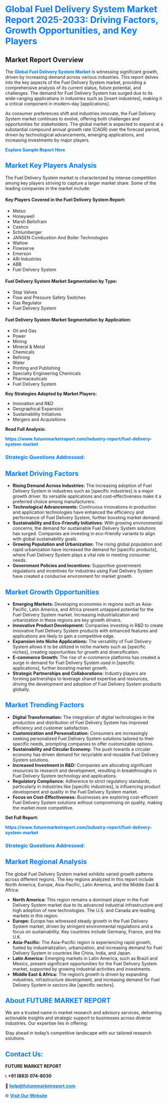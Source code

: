 <h1 style="color: #007BFF;">Global Fuel Delivery System Market Report 2025-2033: Driving Factors, Growth Opportunities, and Key Players</h1>

<section id="overview">
<h2>Market Report Overview</h2>
<p>The <a href="https://www.futuremarketreport.com/industry-report/fuel-delivery-system-market" style="color: #007BFF; text-decoration: none;"><strong>Global Fuel Delivery System Market</strong></a> is witnessing significant growth, driven by increasing demand across various industries. This report delves into the key aspects of the Fuel Delivery System market, providing a comprehensive analysis of its current status, future potential, and challenges. The demand for Fuel Delivery System has surged due to its wide-ranging applications in industries such as [insert industries], making it a critical component in modern-day [applications].</p>
<p>As consumer preferences shift and industries innovate, the Fuel Delivery System market continues to evolve, offering both challenges and opportunities for stakeholders. The global market is expected to expand at a substantial compound annual growth rate (CAGR) over the forecast period, driven by technological advancements, emerging applications, and increasing investments by major players.</p>
</section>

<section id="overview">
<p><a href="https://www.futuremarketreport.com/request-sample/reportId=99923" style="color: #007BFF; text-decoration: none;"><strong>Explore Sample Report Here</strong></a></p>
</section>

<section id="key-players">
<h2 style="color: #007BFF;">Market Key Players Analysis</h2>
<p>The Fuel Delivery System market is characterized by intense competition among key players striving to capture a larger market share. Some of the leading companies in the market include:</p>
<h4>Key Players Covered in the Fuel Delivery System Report:</h4>
<ul><li>Metso</li><li>Honeywell</li><li>Marsh Bellofram</li><li>Cashco</li><li>Schlumberger</li><li>JANSEN Combustion And Boiler Technologies</li><li>Watlow</li><li>Flowserve</li><li>Emerson</li><li>ARi Industries</li><li>ABB</li><li>Fuel Delivery System</li></ul>
<h4>Fuel Delivery System Market Segmentation by Type:</h4>
<ul><li>Stop Valves</li><li>Flow and Pressure Safety Switches</li><li>Gas Regulator</li><li>Fuel Delivery System</li></ul>

<h4>Fuel Delivery System Market Segmentation by Application:</h4>
<ul><li>Oil and Gas</li><li>Power</li><li>Mining</li><li>Mineral &amp; Metal</li><li>Chemicals</li><li>Refining</li><li>Water</li><li>Printing and Publishing</li><li>Specialty Engineering Chemicals</li><li>Pharmaceuticals</li><li>Fuel Delivery System</li></ul>
<p><strong>Key Strategies Adopted by Market Players:</strong></p>
<ul>
<li>Innovation and R&D</li>
<li>Geographical Expansion</li>
<li>Sustainability Initiatives</li>
<li>Mergers and Acquisitions</li>
</ul>
</section>

<section>
<p><strong>Read Full Analysis: </strong></p><a href="https://www.futuremarketreport.com/industry-report/fuel-delivery-system-market" style="color: #007BFF; text-decoration: none;"><strong>https://www.futuremarketreport.com/industry-report/fuel-delivery-system-market</strong></a>
<h3 style="color: #007BFF;">Strategic Questions Addressed:</h3>
</section>

<section id="driving-factors">
<h2 style="color: #007BFF;">Market Driving Factors</h2>
<ul>
<li><strong>Rising Demand Across Industries:</strong> The increasing adoption of Fuel Delivery System in industries such as [specific industries] is a major growth driver. Its versatile applications and cost-effectiveness make it a preferred choice among manufacturers.</li>
<li><strong>Technological Advancements:</strong> Continuous innovations in production and application technologies have enhanced the efficiency and performance of Fuel Delivery System, further boosting market demand.</li>
<li><strong>Sustainability and Eco-Friendly Initiatives:</strong> With growing environmental concerns, the demand for sustainable Fuel Delivery System solutions has surged. Companies are investing in eco-friendly variants to align with global sustainability goals.</li>
<li><strong>Growing Population and Urbanization:</strong> The rising global population and rapid urbanization have increased the demand for [specific products], where Fuel Delivery System plays a vital role in meeting consumer needs.</li>
<li><strong>Government Policies and Incentives:</strong> Supportive government regulations and incentives for industries using Fuel Delivery System have created a conducive environment for market growth.</li>
</ul>
</section>

<section id="growth-opportunities">
<h2 style="color: #007BFF;">Market Growth Opportunities</h2>
<ul>
<li><strong>Emerging Markets:</strong> Developing economies in regions such as Asia-Pacific, Latin America, and Africa present untapped potential for the Fuel Delivery System market. Increasing industrialization and urbanization in these regions are key growth drivers.</li>
<li><strong>Innovative Product Development:</strong> Companies investing in R&D to create innovative Fuel Delivery System products with enhanced features and applications are likely to gain a competitive edge.</li>
<li><strong>Expansion into Niche Applications:</strong> The versatility of Fuel Delivery System allows it to be utilized in niche markets such as [specific niches], creating opportunities for growth and diversification.</li>
<li><strong>E-commerce Growth:</strong> The rise of e-commerce platforms has created a surge in demand for Fuel Delivery System used in [specific applications], further boosting market growth.</li>
<li><strong>Strategic Partnerships and Collaborations:</strong> Industry players are forming partnerships to leverage shared expertise and resources, driving the development and adoption of Fuel Delivery System products globally.</li>
</ul>
</section>

<section id="trending-factors">
<h2 style="color: #007BFF;">Market Trending Factors</h2>
<ul>
<li><strong>Digital Transformation:</strong> The integration of digital technologies in the production and distribution of Fuel Delivery System has improved efficiency and customer satisfaction.</li>
<li><strong>Customization and Personalization:</strong> Consumers are increasingly seeking personalized Fuel Delivery System solutions tailored to their specific needs, prompting companies to offer customizable options.</li>
<li><strong>Sustainability and Circular Economy:</strong> The push towards a circular economy has driven demand for recyclable and reusable Fuel Delivery System solutions.</li>
<li><strong>Increased Investment in R&D:</strong> Companies are allocating significant resources to research and development, resulting in breakthroughs in Fuel Delivery System technology and applications.</li>
<li><strong>Regulatory Compliance:</strong> Adherence to strict regulatory standards, particularly in industries like [specific industries], is influencing product development and quality in the Fuel Delivery System market.</li>
<li><strong>Focus on Cost-Effectiveness:</strong> Businesses are exploring cost-efficient Fuel Delivery System solutions without compromising on quality, making the market more competitive.</li>
</ul>
</section>

<section>
<p><strong>Get Full Report: </strong></p><a href="https://www.futuremarketreport.com/industry-report/fuel-delivery-system-market" style="color: #007BFF; text-decoration: none;"><strong>https://www.futuremarketreport.com/industry-report/fuel-delivery-system-market</strong></a>
<h3 style="color: #007BFF;">Strategic Questions Addressed:</h3>
</section>


<section id="regional-analysis">
<h2 style="color: #007BFF;">Market Regional Analysis</h2>
<p>The global Fuel Delivery System market exhibits varied growth patterns across different regions. The key regions analyzed in this report include North America, Europe, Asia-Pacific, Latin America, and the Middle East & Africa:</p>
<ul>
<li><strong>North America:</strong> This region remains a dominant player in the Fuel Delivery System market due to its advanced industrial infrastructure and high adoption of new technologies. The U.S. and Canada are leading markets in this region.</li>
<li><strong>Europe:</strong> Europe has witnessed steady growth in the Fuel Delivery System market, driven by stringent environmental regulations and a focus on sustainability. Key countries include Germany, France, and the U.K.</li>
<li><strong>Asia-Pacific:</strong> The Asia-Pacific region is experiencing rapid growth, fueled by industrialization, urbanization, and increasing demand for Fuel Delivery System in countries like China, India, and Japan.</li>
<li><strong>Latin America:</strong> Emerging markets in Latin America, such as Brazil and Mexico, present significant opportunities for the Fuel Delivery System market, supported by growing industrial activities and investments.</li>
<li><strong>Middle East & Africa:</strong> The region’s growth is driven by expanding industries, infrastructure development, and increasing demand for Fuel Delivery System in sectors like [specific sectors].</li>
</ul>
</section>

<footer>
<h2 style="color: #007BFF;">About FUTURE MARKET REPORT</h2>
<p>We are a trusted name in market research and advisory services, delivering actionable insights and strategic support to businesses across diverse industries. Our expertise lies in offering:</p>

<p>Stay ahead in today’s competitive landscape with our tailored research solutions.</p>

<h2 style="color: #007BFF;">Contact Us:</h2>
<p><strong>FUTURE MARKET REPORT</strong></p>
<p>📞 <strong>+91 (883) 074-8030</strong></p>
<p>📧 <strong><a href="mailto:help@futuremarketreport.com" style="color: #007BFF;">help@futuremarketreport.com</a></strong></p>
<p>🌐 <strong><a href="https://www.futuremarketreport.com/" style="color: #007BFF;">Visit Our Website</a></strong></p>
</footer>
